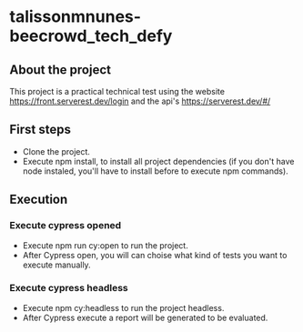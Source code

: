 # talissonmnunes-beecrowd_tech_defy

## About the project
This project is a practical technical test using the website https://front.serverest.dev/login and the api's https://serverest.dev/#/

## First steps
- Clone the project.
- Execute npm install, to install all project dependencies (if you don't have node instaled, you'll have to install before to execute npm commands).

## Execution
### Execute cypress opened
- Execute npm run cy:open to run the project.
- After Cypress open, you will can choise what kind of tests you want to execute manually.

### Execute cypress headless
- Execute npm cy:headless to run the project headless.
- After Cypress execute a report will be generated to be evaluated.